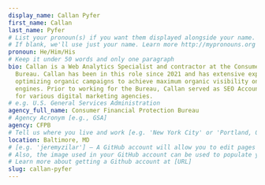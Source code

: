 ```yaml
---
display_name: Callan Pyfer
first_name: Callan
last_name: Pyfer
# List your pronoun(s) if you want them displayed alongside your name.
# If blank, we'll use just your name. Learn more http://mypronouns.org
pronoun: He/Him/His
# Keep it under 50 words and only one paragraph
bio: Callan is a Web Analytics Specialist and contractor at the Consumer Financial Protection
  Bureau. Callan has been in this role since 2021 and has extensive experience
  optimizing organic campaigns to achieve maximum organic visibility on search
  engines. Prior to working for the Bureau, Callan served as SEO Account Manager
  for various digital marketing agencies.
# e.g. U.S. General Services Administration
agency_full_name: Consumer Financial Protection Bureau
# Agency Acronym [e.g., GSA]
agency: CFPB
# Tell us where you live and work [e.g. 'New York City' or 'Portland, OR']
location: Baltimore, MD
# [e.g. 'jeremyzilar'] — A GitHub account will allow you to edit pages on Digital.gov.
# Also, the image used in your GitHub account can be used to populate your digital.gov profile photo.
# Learn more about getting a Github account at [URL]
slug: callan-pyfer
---
```

